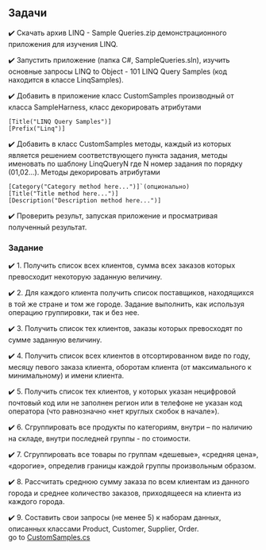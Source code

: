 ## Задачи
:heavy_check_mark: Скачать архив LINQ - Sample Queries.zip демонстрационного приложения для изучения LINQ.

:heavy_check_mark: Запустить приложение (папка C#, SampleQueries.sln), изучить основные запросы LINQ to Object - 101 LINQ Query Samples (код находится в классе LinqSamples).

:heavy_check_mark: Добавить в приложение класс CustomSamples производный от класса SampleHarness, класс декорировать атрибутами
```
[Title("LINQ Query Samples")]
[Prefix("Linq")]

```
:heavy_check_mark: Добавить в класс CustomSamples методы, каждый из которых является решением соответствующего пункта задания, методы именовать по шаблону LinqQueryN где N номер задания по порядку (01,02...). Методы декорировать атрибутами
```
[Category("Category method here...")]`(опционально)
[Title("Title method here...")]
[Description("Description method here...")]

```
:heavy_check_mark: Проверить результ, запуская приложение и просматривая полученный результат.

### Задание
:heavy_check_mark: 1. Получить список всех клиентов, сумма всех заказов которых превосходит некоторую заданную величину.

:heavy_check_mark: 2. Для каждого клиента получить список поставщиков, находящихся в той же стране и том же городе. Задание выполнить, как используя операцию группировки, так и без нее.

:heavy_check_mark: 3. Получить список тех клиентов, заказы которых превосходят по сумме заданную величину.

:heavy_check_mark: 4. Получить список всех клиентов в отсортированном виде по году, месяцу певого заказа клиента, оборотам клиента (от максимального к минимальному) и имени клиента.

:heavy_check_mark: 5. Получить список тех клиентов, у которых указан нецифровой почтовый код или не заполнен регион или в телефоне не указан код оператора (что равнозначно «нет круглых скобок в начале»).

:heavy_check_mark: 6. Сгруппировать все продукты по категориям, внутри – по наличию на складе, внутри последней группы - по стоимости.

:heavy_check_mark: 7. Сгруппировать все товары по группам «дешевые», «средняя цена», «дорогие», определив границы каждой группы произвольным образом.

:heavy_check_mark: 8. Рассчитать среднюю сумму заказа по всем клиентам из данного города и среднее количество заказов, приходящееся на клиента из каждого города.

:heavy_check_mark: 9. Cоставить свои запросы (не менее 5) к наборам данных, описанных классами Product, Customer, Supplier, Order.<br/>
go to [CustomSamples.cs](https://github.com/UltramarineDev/NET1.S.2019.Sokolova.18/blob/master/C%23/CustomSamples.cs)
